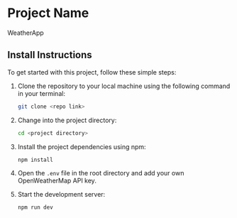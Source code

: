 # Project Name

WeatherApp

## Install Instructions

To get started with this project, follow these simple steps:

1. Clone the repository to your local machine using the following command in your terminal:

    ```bash
    git clone <repo link>
    ```

2. Change into the project directory:

    ```bash
    cd <project directory>
    ```

3. Install the project dependencies using npm:

    ```bash
    npm install
    ```

4. Open the `.env` file in the root directory and add your own OpenWeatherMap API key.

5. Start the development server:

    ```bash
    npm run dev
    ```


